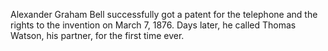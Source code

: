 Alexander Graham Bell successfully got a patent for the telephone and the rights to the invention on March 7, 1876. Days later, he called Thomas Watson, his partner, for the first time ever.